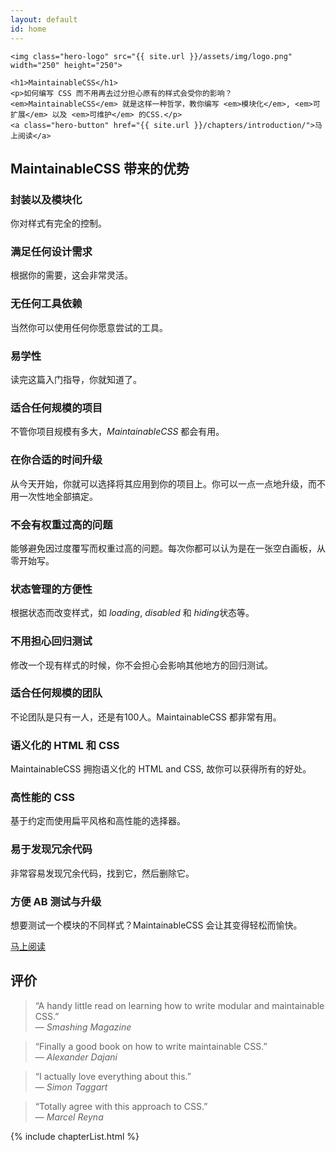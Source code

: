 ```yaml
---
layout: default
id: home
---
```


<div class="hero">

	<img class="hero-logo" src="{{ site.url }}/assets/img/logo.png" width="250" height="250">

	<h1>MaintainableCSS</h1>
	<p>如何编写 CSS 而不用再去过分担心原有的样式会受你的影响？<em>MaintainableCSS</em> 就是这样一种哲学，教你编写 <em>模块化</em>, <em>可扩展</em> 以及 <em>可维护</em> 的CSS.</p>
	<a class="hero-button" href="{{ site.url }}/chapters/introduction/">马上阅读</a>
</div>
<!--
	<h2>Maintainable &mdash; Adjective</h2>
	<p>Keep in good condition. Keep at the same level.</p>
-->

<div class="benefits">
	<h2>MaintainableCSS 带来的优势</h2>
	<div class="benefits-wrapper">
		<div class="benefit">
			<h3>封装以及模块化</h3>
			<p>你对样式有完全的控制。</p>
		</div>
		<div class="benefit">
			<h3>满足任何设计需求</h3>
			<p>根据你的需要，这会非常灵活。</p>
		</div>
		<div class="benefit">
			<h3>无任何工具依赖</h3>
			<p>当然你可以使用任何你愿意尝试的工具。</p>
		</div>
		<div class="benefit">
			<h3>易学性</h3>
			<p>读完这篇入门指导，你就知道了。</p>
		</div>
		<div class="benefit">
			<h3>适合任何规模的项目</h3>
			<p>不管你项目规模有多大，<em>MaintainableCSS</em> 都会有用。</p>
		</div>
		<div class="benefit">
			<h3>在你合适的时间升级</h3>
			<p>从今天开始，你就可以选择将其应用到你的项目上。你可以一点一点地升级，而不用一次性地全部搞定。</p>
		</div>
		<div class="benefit">
			<h3>不会有权重过高的问题</h3>
			<p>能够避免因过度覆写而权重过高的问题。每次你都可以认为是在一张空白画板，从零开始写。</p>
		</div>
		<div class="benefit">
			<h3>状态管理的方便性</h3>
			<p>根据状态而改变样式，如 <em>loading</em>, <em>disabled</em> 和 <em>hiding</em>状态等。</p>
		</div>
		<div class="benefit">
			<h3>不用担心回归测试</h3>
			<p>修改一个现有样式的时候，你不会担心会影响其他地方的回归测试。</p>
		</div>
		<div class="benefit">
			<h3>适合任何规模的团队</h3>
			<p>不论团队是只有一人，还是有100人。MaintainableCSS 都非常有用。</p>
		</div>
		<div class="benefit">
			<h3>语义化的 HTML 和 CSS</h3>
			<p>MaintainableCSS 拥抱语义化的 HTML and CSS, 故你可以获得所有的好处。</p>
		</div>
		<div class="benefit">
			<h3>高性能的 CSS</h3>
			<p>基于约定而使用扁平风格和高性能的选择器。</p>
		</div>
		<div class="benefit">
			<h3>易于发现冗余代码</h3>
			<p>非常容易发现冗余代码，找到它，然后删除它。</p>
		</div>
		<div class="benefit">
			<h3>方便 AB 测试与升级</h3>
			<p>想要测试一个模块的不同样式？MaintainableCSS 会让其变得轻松而愉快。</p>
		</div>
		<a class="benefit-readNowButton" href="{{ site.url }}/chapters/introduction">马上阅读</a>
	</div>
</div>
<div class="recommendations">
	<h2 class="recommendations-title">评价</h2>
	<div class="recommendations-item">
		<blockquote>
			<p>&ldquo;A handy little read on learning how to write modular and maintainable CSS.&rdquo;
			<br>&mdash; <cite>Smashing Magazine</cite>
			</p>
		</blockquote>
	</div>
	<div class="recommendations-item">
		<blockquote>
			<p>&ldquo;Finally a good book on how to write maintainable CSS.&rdquo;
			<br>&mdash; <cite>Alexander Dajani</cite>
			</p>
		</blockquote>
	</div>
	<div class="recommendations-item">
		<blockquote>
			<p>&ldquo;I actually love everything about this.&rdquo;
			<br>&mdash; <cite>Simon Taggart</cite>
			</p>
		</blockquote>
	</div>
	<div class="recommendations-item">
		<blockquote>
			<p>&ldquo;Totally agree with this approach to CSS.&rdquo;
			<br>&mdash; <cite>Marcel Reyna</cite>
			</p>
		</blockquote>
	</div>
</div>

{% include chapterList.html %}

<!-- <div class="gotQuestion">
	<div class="gotQuestion-inner">
		<h2>Got a question, issue or suggestion?</h2>
		<p>Just <a href="http://github.com/adamsilver/maintainablecss.com/issues/new/">raise an issue for discussion</a> on Github.</p>
	</div>
</div> -->